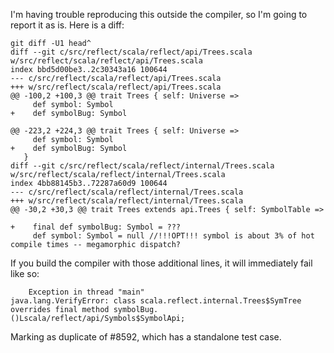 I'm having trouble reproducing this outside the compiler, so I'm going to report it as is.  Here is a diff:
```
git diff -U1 head^
diff --git c/src/reflect/scala/reflect/api/Trees.scala w/src/reflect/scala/reflect/api/Trees.scala
index bbd5d00be3..2c30343a16 100644
--- c/src/reflect/scala/reflect/api/Trees.scala
+++ w/src/reflect/scala/reflect/api/Trees.scala
@@ -100,2 +100,3 @@ trait Trees { self: Universe =>
     def symbol: Symbol
+    def symbolBug: Symbol
 
@@ -223,2 +224,3 @@ trait Trees { self: Universe =>
     def symbol: Symbol
+    def symbolBug: Symbol
   }
diff --git c/src/reflect/scala/reflect/internal/Trees.scala w/src/reflect/scala/reflect/internal/Trees.scala
index 4bb88145b3..72287a60d9 100644
--- c/src/reflect/scala/reflect/internal/Trees.scala
+++ w/src/reflect/scala/reflect/internal/Trees.scala
@@ -30,2 +30,3 @@ trait Trees extends api.Trees { self: SymbolTable =>
 
+    final def symbolBug: Symbol = ???
     def symbol: Symbol = null //!!!OPT!!! symbol is about 3% of hot compile times -- megamorphic dispatch?
```
If you build the compiler with those additional lines, it will immediately fail like so:
```
    Exception in thread "main" 
java.lang.VerifyError: class scala.reflect.internal.Trees$SymTree
overrides final method symbolBug.()Lscala/reflect/api/Symbols$SymbolApi;
```
Marking as duplicate of #8592, which has a standalone test case.
